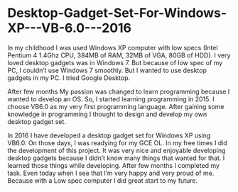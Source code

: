 # Desktop-Gadget-Set-For-Windows-XP---VB-6.0---2016

In my childhood I was used Windows XP computer with low specs (Intel Pentium 4 1.4Ghz CPU, 384MB of RAM, 32MB of VGA, 80GB of HDD). I very loved desktop gadgets was in Windows 7. But because of low spec of my PC, I couldn’t use Windows 7 smoothly. But I wanted to use desktop gadgets in my PC. I tried Google Desktop. 

After few months My passion was changed to learn programming because I wanted to develop an OS. So, I started learning programming in 2015. I choose VB6.0 as my very first programming language. After gaining some knowledge in programming I thought to design and develop my own desktop gadget set. 

In 2016 I have developed a desktop gadget set for Windows XP using VB6.0. On those days, I was readying for my GCE OL. In my free times I did the development of this project. It was very nice and enjoyable developing desktop gadgets because I didn’t know many things that wanted for that. I learned those things while developing. After few months I completed my task. Even today when I see that I’m very happy and very proud of me. Because with a Low spec computer I did great start to my future.
